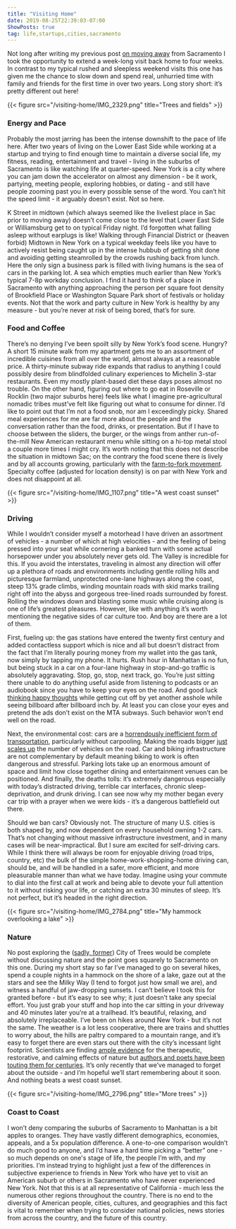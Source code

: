 ```yaml
---
title: "Visiting Home"
date: 2019-08-25T22:39:03-07:00
ShowPosts: true
tag: life,startups,cities,sacramento
---
```


Not long after writing my previous post [on moving away](/posts/on-moving-away/) from Sacramento I took the opportunity to extend a week-long visit back home to four weeks. In contrast to my typical rushed and sleepless weekend visits this one has given me the chance to slow down and spend real, unhurried time with family and friends for the first time in over two years. Long story short: it’s pretty different out here! 

{{< figure src="/visiting-home/IMG_2329.png" title="Trees and fields" >}}

### Energy and Pace

Probably the most jarring has been the intense downshift to the pace of life here. After two years of living on the Lower East Side while working at a startup and trying to find enough time to maintain a diverse social life, my fitness, reading, entertainment and travel - living in the suburbs of Sacramento is like watching life at quarter-speed. New York is a city where you can jam down the accelerator on almost any dimension - be it work, partying, meeting people, exploring hobbies, or dating - and still have people zooming past you in every possible sense of the word. You can’t hit the speed limit - it arguably doesn’t exist. Not so here.

K Street in midtown (which always seemed like the liveliest place in Sac prior to moving away) doesn’t come close to the level that Lower East Side or Williamsburg get to on typical Friday night. I’d forgotten what falling asleep without earplugs is like! Walking through Financial District or (heaven forbid) Midtown in New York on a typical weekday feels like you have to actively resist being caught up in the intense hubbub of getting shit done and avoiding getting steamrolled by the crowds rushing back from lunch. Here the only sign a business park is filled with living humans is the sea of cars in the parking lot. A sea which empties much earlier than New York’s typical 7-8p workday conclusion. I find it hard to think of a place in Sacramento with anything approaching the person per square foot density of Brookfield Place or Washington Square Park short of festivals or holiday events. Not that the work and party culture in New York is healthy by any measure - but you’re never at risk of being bored, that’s for sure. 

### Food and Coffee

There’s no denying I’ve been spoilt silly by New York’s food scene. Hungry? A short 15 minute walk from my apartment gets me to an assortment of incredible cuisines from all over the world, almost always at a reasonable price. A thirty-minute subway ride expands that radius to anything I could possibly desire from blindfolded culinary experiences to Michelin 3-star restaurants. Even my mostly plant-based diet these days poses almost no trouble. On the other hand, figuring out where to go eat in Roseville or Rocklin (two major suburbs here) feels like what I imagine pre-agricultural nomadic tribes must’ve felt like figuring out what to consume for dinner. I’d like to point out that I’m not a food snob, nor am I exceedingly picky. Shared meal experiences for me are far more about the people and the conversation rather than the food, drinks, or presentation. But if I have to choose between the sliders, the burger, or the wings from anther run-of-the-mill New American restaurant menu while sitting on a hi-top metal stool a couple more times I might cry. It’s worth noting that this does not describe the situation in midtown Sac; on the contrary the food scene there is lively and by all accounts growing, particularly with the [farm-to-fork movement](https://www.visitsacramento.com/visit/farm-to-fork/). Specialty coffee (adjusted for location density) is on par with New York and does not disappoint at all.

{{< figure src="/visiting-home/IMG_1107.png" title="A west coast sunset" >}}


### Driving

While I wouldn’t consider myself a motorhead I have driven an assortment of vehicles - a number of which at high velocities - and the feeling of being pressed into your seat while cornering a banked turn with some actual horsepower under you absolutely never gets old. The Valley is incredible for this. If you avoid the interstates, traveling in almost any direction will offer up a plethora of roads and environments including gentle rolling hills and picturesque farmland, unprotected one-lane highways along the coast, steep 13% grade climbs, winding mountain roads with skid marks trailing right off into the abyss and gorgeous tree-lined roads surrounded by forest. Rolling the windows down and blasting some music while cruising along is one of life’s greatest pleasures. However, like with anything it’s worth mentioning the negative sides of car culture too. And boy are there are a lot of them.

First, fueling up: the gas stations have entered the twenty first century and added contactless support which is nice and all but doesn’t distract from the fact that I’m literally pouring money from my wallet into the gas tank, now simply by tapping my phone. It hurts. Rush hour in Manhattan is no fun, but being stuck in a car on a four-lane highway in stop-and-go traffic is absolutely aggravating. Stop, go, stop, next track, go. You’re just sitting there unable to do anything useful aside from listening to podcasts or an audiobook since you have to keep your eyes on the road. And good luck [thinking happy thoughts](https://www.youtube.com/watch?v=MKle3esN4fw) while getting cut off by yet another asshole while seeing billboard after billboard inch by. At least you can close your eyes and pretend the ads don’t exist on the MTA subways. Such behavior won’t end well on the road.

Next, the environmental cost: cars are a [horrendously inefficient form of transportation](https://thumbs.gfycat.com/CharmingShamelessFrogmouth-mobile.mp4), particularly without carpooling. Making the roads bigger [just scales up](https://www.citylab.com/transportation/2018/09/citylab-university-induced-demand/569455/) the number of vehicles on the road. Car and biking infrastructure are not complementary by default meaning biking to work is often dangerous and stressful. Parking lots take up an enormous amount of space and limit how close together dining and entertainment venues can be positioned. And finally, the deaths tolls: it’s extremely dangerous especially with today’s distracted driving, terrible car interfaces, chronic sleep-deprivation, and drunk driving. I can see now why my mother began every car trip with a prayer when we were kids - it’s a dangerous battlefield out there. 

Should we ban cars? Obviously not. The structure of many U.S. cities is both shaped by, and now dependent on every household owning 1-2 cars. That’s not changing without massive infrastructure investment, and in many cases will be near-impractical. But I sure am excited for self-driving cars. While I think there will always be room for enjoyable driving (road trips, country, etc) the bulk of the simple home-work-shopping-home driving can, should be, and will be handled in a safer, more efficient, and more pleasurable manner than what we have today. Imagine using your commute to dial into the first call at work and being able to devote your full attention to it without risking your life, or catching an extra 30 minutes of sleep. It’s not perfect, but it’s headed in the right direction. 

{{< figure src="/visiting-home/IMG_2784.png" title="My hammock overlooking a lake" >}}

### Nature

No post exploring the ([sadly, former](https://medium.californiasun.co/sacramento-city-of-trees-207ed2a7e05a?gi=ed07a3b0099a)) City of Trees would be complete without discussing nature and the point goes squarely to Sacramento on this one. During my short stay so far I’ve managed to go on several hikes, spend a couple nights in a hammock on the shore of a lake, gaze out at the stars and see the Milky Way (I tend to forgot just how small we are), and witness a handful of jaw-dropping sunsets. I can’t believe I took this for granted before - but it’s easy to see why; it just doesn’t take any special effort. You just grab your stuff and hop into the car sitting in your driveway and 40 minutes later you’re at a trailhead. It’s beautiful, relaxing, and absolutely irreplaceable. I’ve been on hikes around New York - but it’s not the same. The weather is a lot less cooperative, there are trains and shuttles to worry about, the hills are paltry compared to a mountain range, and it’s easy to forget there are even stars out there with the city’s incessant light footprint. Scientists are finding [ample evidence](https://www.health.harvard.edu/mind-and-mood/sour-mood-getting-you-down-get-back-to-nature) for the therapeutic, restorative, and calming effects of nature but [authors and poets have been touting them for centuries](https://www.rei.com/blog/camp/the-nature-fix-night-sky). It’s only recently that we’ve managed to forget about the outside - and I’m hopeful we’ll start remembering about it soon. And nothing beats a west coast sunset. 

{{< figure src="/visiting-home/IMG_2796.png" title="More trees" >}}

### Coast to Coast

I won’t deny comparing the suburbs of Sacramento to Manhattan is a bit apples to oranges. They have vastly different demographics, economies, appeals, and a 5x population difference. A one-to-one comparison wouldn’t do much good to anyone, and I’d have a hard time picking a “better” one - so much depends on one's stage of life, the people I’m with, and my priorities. I’m instead trying to highlight just a few of the differences in subjective experience to friends in New York who have yet to visit an American suburb or others in Sacramento who have never experienced New York. Not that this is at all representative of California - much less the numerous other regions throughout the country. There is no end to the diversity of American people, cities, cultures, and geographies and this fact is vital to remember when trying to consider national policies, news stories from across the country, and the future of this country. 